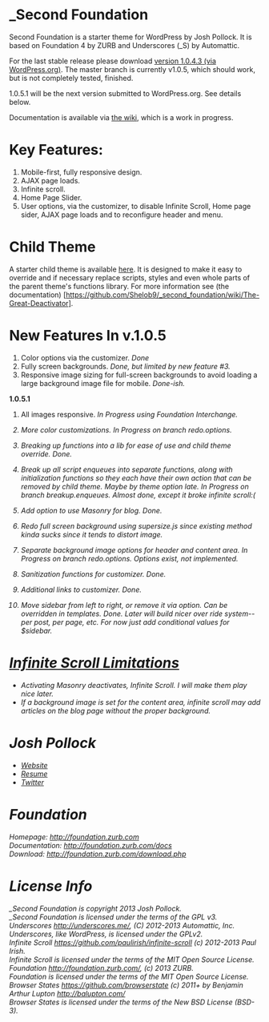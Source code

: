 _Second Foundation
==================
Second Foundation is a starter theme for WordPress by Josh Pollock. It is based on Foundation 4 by ZURB and Underscores (_S) by Automattic.

For the last stable release please download [version 1.0.4.3 (via WordPress.org)](http://wordpress.org/themes/download/_second-foundation.1.0.4.3.zip). The master branch is currently v1.0.5, which should work, but is not completely tested, finished.

1.0.5.1 will be the next version submitted to WordPress.org. See details below.

Documentation is available via [the wiki](https://github.com/Shelob9/_second_foundation/wiki), which is a work in progress.

Key Features:
============
1) Mobile-first, fully responsive design.<br />
2) AJAX page loads.<br />
3) Infinite scroll.<br />
5) Home Page Slider.<br />
6) User options, via the customizer, to disable Infinite Scroll, Home page sider, AJAX page loads and to reconfigure header and menu.

Child Theme
===========
A starter child theme is available [here](https://github.com/Shelob9/second_speaker). It is designed to make it easy to override and if necessary replace scripts, styles and even whole parts of the parent theme's functions library. For more information see (the documentation) [https://github.com/Shelob9/_second_foundation/wiki/The-Great-Deactivator].

New Features In v.1.0.5
==========================
1) Color options via the customizer. <em>Done</em><br />
2) Fully screen backgrounds. <em>Done, but limited by new feature #3.</em><br />
3) Responsive image sizing for full-screen backgrounds to avoid loading a large background image file for mobile. <em>Done-ish.</em>

<strong>1.0.5.1</strong>

1) All images responsive. <em>In Progress using Foundation Interchange.</e>

2) More color customizations. <em>In Progress on branch redo.options.</em>

3) Breaking up functions into a lib for ease of use and child theme override. <em>Done.</em>

4) Break up all script enqueues into separate functions, along with initialization functions so they each have their own action that can be removed by child theme. Maybe by theme option late. <em>In Progress on branch breakup.enqueues. Almost done, except it broke infinite scroll:(</em>

5) Add option to use Masonry for blog. <em>Done.</em>

6) Redo full screen background using supersize.js since existing method kinda sucks since it tends to distort image.

7) Separate background image options for header and content area. <em>In Progress on branch redo.options. Options exist, not implemented.</em>

8) Sanitization functions for customizer. <em>Done</em>.

9) Additional links to customizer. <em>Done</em>.

10) Move sidebar from left to right, or remove it via option. Can be overridden in templates. <em>Done</em>. Later will build nicer over ride system--per post, per page, etc. For now just add conditional values for $sidebar.

[Infinite Scroll Limitations](https://github.com/Shelob9/_second_foundation/wiki/Infinite-scroll)
===========================
* Activating Masonry deactivates, Infinite Scroll. I will make them play nice later.
* If a background image is set for the content area, infinite scroll may add articles on the blog page without the proper background.


Josh Pollock
============
* [Website](http://ComplexWaveform.com)<br />
* [Resume](http://ComplexWaveform.com/jp/Resume)<br />
* [Twitter](http://twitter.com/Josh412)

Foundation
==========
Homepage:      http://foundation.zurb.com<br />
Documentation: http://foundation.zurb.com/docs<br />
Download:      http://foundation.zurb.com/download.php


License Info
============
_Second Foundation is copyright 2013 Josh Pollock.<br />
_Second Foundation is licensed under the terms of the GPL v3.<br />
Underscores http://underscores.me/, (C) 2012-2013 Automattic, Inc.<br />
Underscores, like WordPress, is licensed under the GPLv2.<br />
Infinite Scroll https://github.com/paulirish/infinite-scroll (c) 2012-2013 Paul Irish.<br />
Infinite Scroll is licensed under the terms of the MIT Open Source License.<br />
Foundation http://foundation.zurb.com/, (c) 2013 ZURB.<br />
Foundation is licensed under the terms of the MIT Open Source License.<br />
Browser States https://github.com/browserstate (c) 2011+ by Benjamin Arthur Lupton http://balupton.com/<br />
Browser States is licensed under the terms of the New BSD License (BSD-3).<br />

